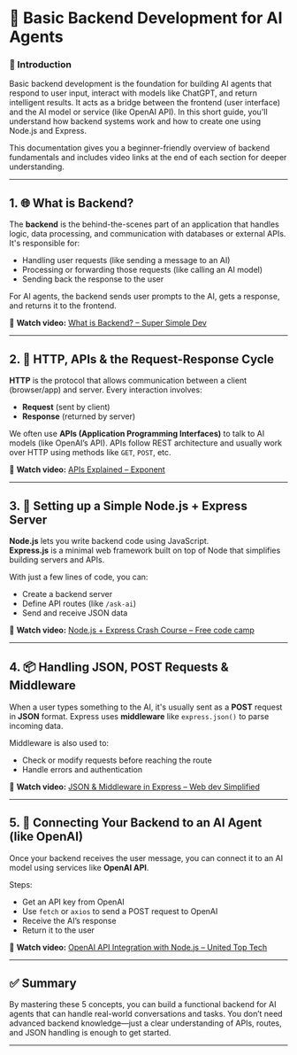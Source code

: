 # 🧠 Basic Backend Development for AI Agents

### 📌 Introduction

Basic backend development is the foundation for building AI agents that respond to user input, interact with models like ChatGPT, and return intelligent results. It acts as a bridge between the frontend (user interface) and the AI model or service (like OpenAI API). In this short guide, you'll understand how backend systems work and how to create one using Node.js and Express.

This documentation gives you a beginner-friendly overview of backend fundamentals and includes video links at the end of each section for deeper understanding.

---

## 1. 🌐 What is Backend?

The **backend** is the behind-the-scenes part of an application that handles logic, data processing, and communication with databases or external APIs. It's responsible for:

- Handling user requests (like sending a message to an AI)
- Processing or forwarding those requests (like calling an AI model)
- Sending back the response to the user

For AI agents, the backend sends user prompts to the AI, gets a response, and returns it to the frontend.

🔗 **Watch video:** [What is Backend? – Super Simple Dev](https://youtu.be/XBu54nfzxAQ?si=LJHqK6JbMmny6edU)

---

## 2. 🔁 HTTP, APIs & the Request-Response Cycle

**HTTP** is the protocol that allows communication between a client (browser/app) and server. Every interaction involves:

- **Request** (sent by client)
- **Response** (returned by server)

We often use **APIs (Application Programming Interfaces)** to talk to AI models (like OpenAI’s API). APIs follow REST architecture and usually work over HTTP using methods like `GET`, `POST`, etc.

🔗 **Watch video:** [APIs Explained – Exponent](https://youtu.be/bxuYDT-BWaI?si=E5WMb3ALsEJ50ZXm)

---

## 3. 🚀 Setting up a Simple Node.js + Express Server

**Node.js** lets you write backend code using JavaScript.  
**Express.js** is a minimal web framework built on top of Node that simplifies building servers and APIs.

With just a few lines of code, you can:

- Create a backend server
- Define API routes (like `/ask-ai`)
- Send and receive JSON data

🔗 **Watch video:** [Node.js + Express Crash Course – Free code camp](https://youtu.be/Oe421EPjeBE?si=TPx9bg54aYRU070q)

---

## 4. 📦 Handling JSON, POST Requests & Middleware

When a user types something to the AI, it's usually sent as a **POST** request in **JSON** format. Express uses **middleware** like `express.json()` to parse incoming data.

Middleware is also used to:

- Check or modify requests before reaching the route
- Handle errors and authentication

🔗 **Watch video:** [JSON & Middleware in Express – Web dev Simplified ](https://youtu.be/lY6icfhap2o?si=75ZWcgdCpdX6nokw)

---

## 5. 🤖 Connecting Your Backend to an AI Agent (like OpenAI)

Once your backend receives the user message, you can connect it to an AI model using services like **OpenAI API**.

Steps:
- Get an API key from OpenAI
- Use `fetch` or `axios` to send a POST request to OpenAI
- Receive the AI’s response
- Return it to the user

🔗 **Watch video:** [OpenAI API Integration with Node.js – United Top Tech](https://youtu.be/L9VRxKT-hXc?si=yl3SkyFkKE_2mt78)

---

## ✅ Summary

By mastering these 5 concepts, you can build a functional backend for AI agents that can handle real-world conversations and tasks. You don’t need advanced backend knowledge—just a clear understanding of APIs, routes, and JSON handling is enough to get started.

---
